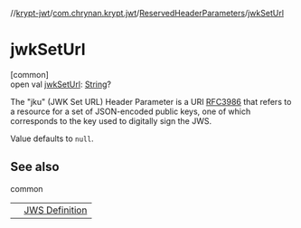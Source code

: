 //[krypt-jwt](../../../index.md)/[com.chrynan.krypt.jwt](../index.md)/[ReservedHeaderParameters](index.md)/[jwkSetUrl](jwk-set-url.md)

# jwkSetUrl

[common]\
open val [jwkSetUrl](jwk-set-url.md): [String](https://kotlinlang.org/api/latest/jvm/stdlib/kotlin/-string/index.html)?

The &quot;jku&quot; (JWK Set URL) Header Parameter is a URI [RFC3986](https://datatracker.ietf.org/doc/html/rfc3986) that refers to a resource for a set of JSON-encoded public keys, one of which corresponds to the key used to digitally sign the JWS.

Value defaults to `null`.

## See also

common

| | |
|---|---|
|  | [JWS Definition](https://datatracker.ietf.org/doc/html/rfc7515#section-4.1.2) |
